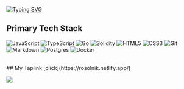 [![Typing SVG](https://readme-typing-svg.demolab.com?font=Inter&pause=1000&width=435&lines=Hello+everyone+on+my+profile+%F0%9F%91%8B%F0%9F%96%96)](https://git.io/typing-svg)

## Primary Tech Stack
![JavaScript](https://img.shields.io/badge/javascript-%23323330.svg?style=for-the-badge&logo=javascript&logoColor=%23F7DF1E)
![TypeScript](https://img.shields.io/badge/typescript-%23007ACC.svg?style=for-the-badge&logo=typescript&logoColor=white)
![Go](https://img.shields.io/badge/go-%2300ADD8.svg?style=for-the-badge&logo=go&logoColor=white)
![Solidity](https://img.shields.io/badge/Solidity-%23363636.svg?style=for-the-badge&logo=solidity&logoColor=white)
![HTML5](https://img.shields.io/badge/html5-%23E34F26.svg?style=for-the-badge&logo=html5&logoColor=white)
![CSS3](https://img.shields.io/badge/css3-%231572B6.svg?style=for-the-badge&logo=css3&logoColor=white)
![Git](https://img.shields.io/badge/git-%23F05033.svg?style=for-the-badge&logo=git&logoColor=white)
![Markdown](https://img.shields.io/badge/markdown-%23000000.svg?style=for-the-badge&logo=markdown&logoColor=white)
![Postgres](https://img.shields.io/badge/postgres-%23316192.svg?style=for-the-badge&logo=postgresql&logoColor=white)
![Docker](https://img.shields.io/badge/docker-%230db7ed.svg?style=for-the-badge&logo=docker&logoColor=white)

<!-- [![Top Langs](https://github-readme-stats.vercel.app/api/top-langs/?username=roso1nik&layout=compact)](https://github.com/anuraghazra/github-readme-stats) -->
<br />
## My Taplink
[click](https://rosolnik.netlify.app/)

![](https://komarev.com/ghpvc/?username=roso1nik)

<!-- [![Anurag's GitHub stats](https://github-readme-stats.vercel.app/api?username=roso1nik)](https://github.com/anuraghazra/github-readme-stats) -->


